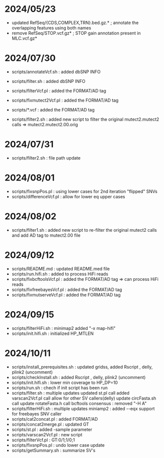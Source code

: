# 2024/05/23 #

* updated RefSeq/{CDS,COMPLEX,TRN}.bed.gz.* ; annotate the overlapping features using both names
* remove  RefSeq/STOP.vcf.gz*               ; STOP gain annotation present in MLC.vcf.gz*

# 2024/07/30 #

* scripts/annotateVcf.sh     : added dbSNP INFO
* scripts/filter.sh          : added dbSNP INFO
* scripts/filterVcf.pl       : added the FORMAT/AD tag
* scripts/fixmutect2Vcf.pl   : added the FORMAT/AD tag
* scripts/*.vcf              : added the FORMAT/AD tag

* scripts/filter2.sh         : added new script to filter the original mutect2.mutect2 calls => mutect2.mutect2.00.orig

# 2024/07/31 #

* scripts/filter2.sh	     : file path update

# 2024/08/01 #

* scripts/fixsnpPos.pl	     : using lower cases for 2nd iteration "flipped" SNVs 
* scripts/differenceVcf.pl   : allow for lower eq upper cases 

# 2024/08/02 #

* scripts/filter1.sh	     : added new script to re-filter the original mutect2 calls and add AD tag to mutect2.00 file

# 2024/09/12 # 

* scripts/README.md          : updated README.med file
* scripts/run.hifi.sh        : added to process HiFi reads
* scripts/fixbcftoolsVcf.pl  : added the FORMAT/AD tag => can process HiFi reads
* scripts/fixfreebayesVcf.pl : added the FORMAT/AD tag
* scripts/fixmutserveVcf.pl  : added the FORMAT/AD tag

# 2024/09/15 #

* scripts/filterHiFi.sh      : minimap2 added "-x map-hifi"
* scripts/init.hifi.sh	     : initialized HP_MTLEN

# 2024/10/11 #

* scripts/install_prerequisites.sh   : updated gridss, added Rscript , delly, plink2 (uncomment)
* scripts/checkInstall.sh            : added Rscript , delly, plink2 (uncomment)
* scripts/init.hifi.sh               : lower min coverage to HP_DP=10
* scripts/run.sh                     : chech if init script has been run
* scripts/filter.sh                  : multiple updates
                                       updated st.pl call
                                       added varscan2Vcf.pl call
                                       allow for other SV callers(delly)
                                       update circFasta.sh call
                                       update rotateFasta.h call
                                       bcftools consensus : removed "-H A"
* scripts/filterHiFi.sh              : multiple updates
                                       miniamp2 : added --eqx
                                       support for freebayes SNV caller
* scripts/cat2concat.pl              : added FORMAT/AD
* scripts/concat2merge.pl            : updated GT
* scripts/st.pl                      : added -sample parameter
* scripts/varscan2Vcf.pl             : new script
* scripts/filterVcf.pl               : GT:0/1;1/0;1
* scripts/fixsnpPos.pl               : undo lower case update
* scripts/getSummary.sh              : summarize SV's
